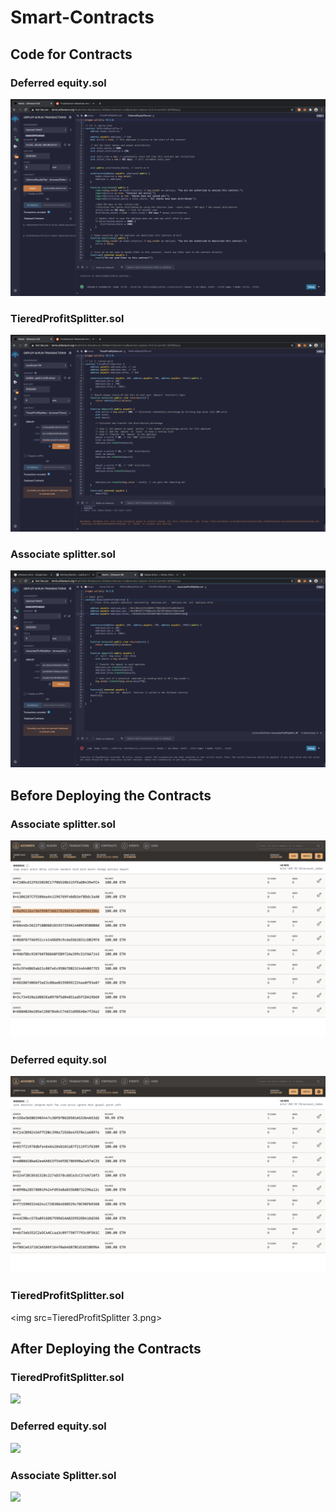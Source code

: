 # Smart-Contracts

## Code for Contracts

### Deferred equity.sol
<img src="deferred equity.png">

### TieredProfitSplitter.sol
<img src="TieredProfit Splitter 2.png">

### Associate splitter.sol
<img src="associate splitter 3.png">

## Before Deploying the Contracts

### Associate splitter.sol
<img src="associate splitter 2.png">

### Deferred equity.sol
<img src="deferred equity 3.png">

### TieredProfitSplitter.sol
<img src=TieredProfitSplitter 3.png>

## After Deploying the Contracts

### TieredProfitSplitter.sol
<img src=tieredProfit Splitter.png>

### Deferred equity.sol
<img src=Deferredequityplan2.png>

### Associate Splitter.sol
<img src=Associate Splitter.png>
